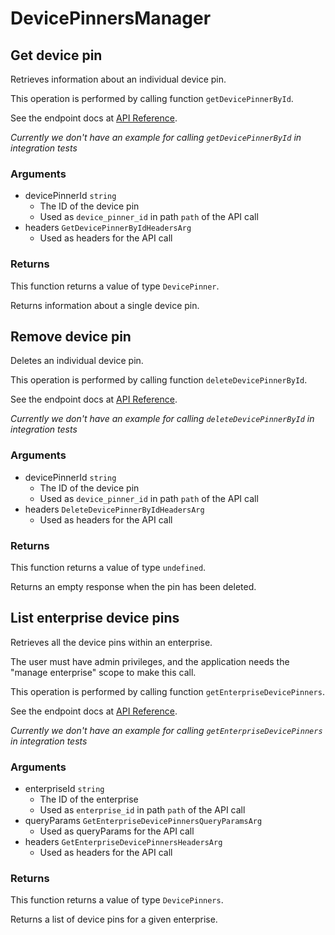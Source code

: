 # DevicePinnersManager

## Get device pin

Retrieves information about an individual device pin.

This operation is performed by calling function `getDevicePinnerById`.

See the endpoint docs at
[API Reference](https://developer.box.com/reference/get-device-pinners-id/).

*Currently we don't have an example for calling `getDevicePinnerById` in integration tests*

### Arguments

- devicePinnerId `string`
  - The ID of the device pin
  - Used as `device_pinner_id` in path `path` of the API call
- headers `GetDevicePinnerByIdHeadersArg`
  - Used as headers for the API call


### Returns

This function returns a value of type `DevicePinner`.

Returns information about a single device pin.


## Remove device pin

Deletes an individual device pin.

This operation is performed by calling function `deleteDevicePinnerById`.

See the endpoint docs at
[API Reference](https://developer.box.com/reference/delete-device-pinners-id/).

*Currently we don't have an example for calling `deleteDevicePinnerById` in integration tests*

### Arguments

- devicePinnerId `string`
  - The ID of the device pin
  - Used as `device_pinner_id` in path `path` of the API call
- headers `DeleteDevicePinnerByIdHeadersArg`
  - Used as headers for the API call


### Returns

This function returns a value of type `undefined`.

Returns an empty response when the pin has been deleted.


## List enterprise device pins

Retrieves all the device pins within an enterprise.

The user must have admin privileges, and the application
needs the &quot;manage enterprise&quot; scope to make this call.

This operation is performed by calling function `getEnterpriseDevicePinners`.

See the endpoint docs at
[API Reference](https://developer.box.com/reference/get-enterprises-id-device-pinners/).

*Currently we don't have an example for calling `getEnterpriseDevicePinners` in integration tests*

### Arguments

- enterpriseId `string`
  - The ID of the enterprise
  - Used as `enterprise_id` in path `path` of the API call
- queryParams `GetEnterpriseDevicePinnersQueryParamsArg`
  - Used as queryParams for the API call
- headers `GetEnterpriseDevicePinnersHeadersArg`
  - Used as headers for the API call


### Returns

This function returns a value of type `DevicePinners`.

Returns a list of device pins for a given enterprise.


